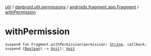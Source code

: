 [util](../../index.md) / [danbroid.util.permissions](../index.md) / [androidx.fragment.app.Fragment](index.md) / [withPermission](./with-permission.md)

# withPermission

`suspend fun Fragment.withPermission(permission: `[`String`](https://kotlinlang.org/api/latest/jvm/stdlib/kotlin/-string/index.html)`, callback: suspend (`[`Boolean`](https://kotlinlang.org/api/latest/jvm/stdlib/kotlin/-boolean/index.html)`) -> `[`Unit`](https://kotlinlang.org/api/latest/jvm/stdlib/kotlin/-unit/index.html)`): `[`Unit`](https://kotlinlang.org/api/latest/jvm/stdlib/kotlin/-unit/index.html)
